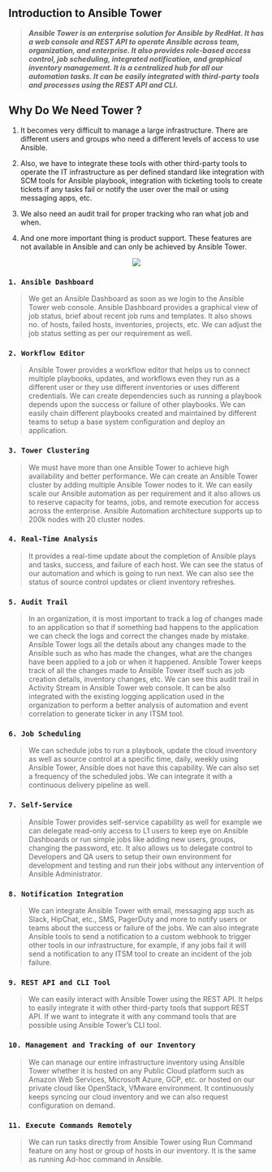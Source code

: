 ## Introduction to Ansible Tower

> ***Ansible Tower is an enterprise solution for Ansible by RedHat. It has a web console and REST API to operate Ansible across team, organization, and enterprise. It also provides role-based access control,  job scheduling, integrated notification, and graphical inventory management. It is a centralized hub for all our automation tasks. It can be easily integrated with third-party tools and processes using the REST API and CLI.***

## Why Do We Need Tower ?

1. It becomes very difficult to manage a large infrastructure. There are different users and groups who need a different levels of access to use Ansible. 

2. Also, we have to integrate these tools with other third-party tools to operate the IT infrastructure as per defined standard like integration with SCM tools for Ansible playbook, integration with ticketing tools to create tickets if any tasks fail or notify the user over the mail or using messaging apps, etc.  

3. We also need an audit trail for proper tracking who ran what job and when. 

4. And one more important thing is product support. These features are not available in Ansible and can only be achieved by Ansible Tower.

<p align="center"> <img src="https://github.com/lerndevops/ansible/blob/master/static/Tower-Featurs.PNG"> </p>


### `1. Ansible Dashboard`

> We get an Ansible Dashboard as soon as we login to the Ansible Tower web console.  Ansible Dashboard provides a graphical view of job status, brief about recent job runs and templates. It also shows no. of hosts, failed hosts, inventories, projects, etc. We can adjust the job status setting as per our requirement as well.

### `2. Workflow Editor`

> Ansible Tower provides a workflow editor that helps us to connect multiple playbooks, updates, and workflows even they run as a different user or they use different inventories or uses different credentials. We can create dependencies such as running a playbook depends upon the success or failure of other playbooks. We can easily chain different playbooks created and maintained by different teams to setup a base system configuration and deploy an application.

### `3. Tower Clustering`

> We must have more than one Ansible Tower to achieve high availability and better performance. We can create an Ansible Tower cluster by adding multiple Ansible Tower nodes to it. We can easily scale our Ansible automation as per requirement and it also allows us to reserve capacity for teams, jobs, and remote execution for access across the enterprise. Ansible Automation architecture supports up to 200k nodes with 20 cluster nodes.

### `4. Real-Time Analysis`

> It provides a real-time update about the completion of Ansible plays and tasks, success, and failure of each host. We can see the status of our automation and which is going to run next. We can also see the status of source control updates or client inventory refreshes.


### `5. Audit Trail`
> In an organization, it is most important to track a log of changes made to an application so that if something bad happens to the application we can check the logs and correct the changes made by mistake. Ansible Tower logs all the details about any changes made to the Ansible such as who has made the changes, what are the changes have been applied to a job or when it happened. Ansible Tower keeps track of all the changes made to Ansible Tower itself such as job creation details, inventory changes, etc. We can see this audit trail in Activity Stream in Ansible Tower web console. It can be also integrated with the existing logging application used in the organization to perform a better analysis of automation and event correlation to generate ticker in any ITSM tool.

### `6. Job Scheduling`

> We can schedule jobs to run a playbook, update the cloud inventory as well as source control at a specific time, daily, weekly using Ansible Tower, Ansible does not have this capability. We can also set a frequency of the scheduled jobs. We can integrate it with a continuous delivery pipeline as well.

### `7. Self-Service`

> Ansible Tower provides self-service capability as well for example we can delegate read-only access to L1 users to keep eye on Ansible Dashboards or run simple jobs like adding new users, groups, changing the password, etc. It also allows us to delegate control to Developers and QA users to setup their own environment for development and testing and run their jobs without any intervention of Ansible Administrator.

### `8. Notification Integration`

> We can integrate Ansible Tower with email, messaging app such as Slack, HipChat, etc., SMS, PagerDuty and more to notify users or teams about the success or failure of the jobs. We can also integrate Ansible tools to send a notification to a custom webhook to trigger other tools in our infrastructure, for example, if any jobs fail it will send a notification to any ITSM tool to create an incident of the job failure.

### `9. REST API and CLI Tool`

> We can easily interact with Ansible Tower using the REST API. It helps to easily integrate it with other third-party tools that support REST API. If we want to integrate it with any command tools that are possible using Ansible Tower’s CLI tool.

### `10. Management and Tracking of our Inventory`

> We can manage our entire infrastructure inventory using Ansible Tower whether it is hosted on any Public Cloud platform such as Amazon Web Services, Microsoft Azure, GCP, etc. or hosted on our private cloud like OpenStack, VMware environment. It continuously keeps syncing our cloud inventory and we can also request configuration on demand.

### `11. Execute Commands Remotely`

> We can run tasks directly from Ansible Tower using Run Command feature on any host or group of hosts in our inventory. It is the same as running Ad-hoc command in Ansible.
